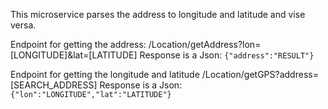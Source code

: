 This microservice parses the address to longitude and latitude and vise versa.


Endpoint for getting the address:
/Location/getAddress?lon=[LONGITUDE]&lat=[LATITUDE]
Response is a Json:
`{"address":"RESULT"}`

Endpoint for getting the longitude and latitude
/Location/getGPS?address=[SEARCH_ADDRESS]
Response is a Json:
`{"lon":"LONGITUDE","lat":"LATITUDE"}`
